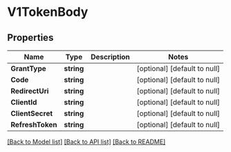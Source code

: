# V1TokenBody

## Properties
Name | Type | Description | Notes
------------ | ------------- | ------------- | -------------
**GrantType** | **string** |  | [optional] [default to null]
**Code** | **string** |  | [optional] [default to null]
**RedirectUri** | **string** |  | [optional] [default to null]
**ClientId** | **string** |  | [optional] [default to null]
**ClientSecret** | **string** |  | [optional] [default to null]
**RefreshToken** | **string** |  | [optional] [default to null]

[[Back to Model list]](../README.md#documentation-for-models) [[Back to API list]](../README.md#documentation-for-api-endpoints) [[Back to README]](../README.md)

